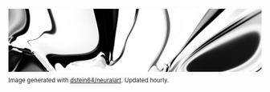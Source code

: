 [![neuralart][thumbnail]][link]
<sub>Image generated with [dstein64/neuralart][neuralart]. Updated hourly.</sub> 

[thumbnail]: https://github.com/dstein64/dstein64/blob/neuralart/neuralart-thumbnail.jpg?raw=true
[link]: https://github.com/dstein64/dstein64/blob/neuralart/neuralart.png?raw=true
[neuralart]: https://github.com/dstein64/neuralart
